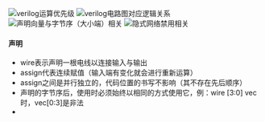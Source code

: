 ![verilog运算优先级](../预学习/image/verilog运算优先级.png)
![verilog电路图对应逻辑关系](../预学习/image/verilog电路图对应逻辑运算.png)
![声明向量与字节序（大小端）相关](../预学习/image/字节序.png)
![隐式网络禁用相关](../预学习/image/隐式网络.png)
#### 声明
- wire表示声明一根电线以连接输入与输出
- assign代表连续赋值（输入端有变化就会进行重新运算）
- assign之间是并行独立的，代码位置的书写不影响（其不存在先后顺序）
- 声明的字节序后，使用时必须始终以相同的方式使用它，例：wire [3:0] vec时，vec[0:3]是非法
- 